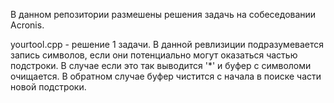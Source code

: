 В данном репозитории размешены решения задачь на собеседовании Acronis. 

yourtool.cpp - решение 1 задачи. 
В данной ревлизиции подразумевается запись символов, если они потенциально могут оказаться частью подстроки. 
В случае если это так выводится '*' и буфер с символоми очищается.
В обратном случае буфер чистится с начала в поиске части новой подстроки.
